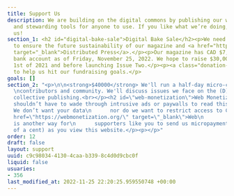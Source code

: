 ```yaml
---
title: Support Us
description: We are building on the digital commons by publishing our work freely
  and stewarding tools for anyone to use. If you like what we’re doing, consider supporting
  us!
section_1: <h2 id="digital-bake-sale">Digital Bake Sale</h2><p>We need your support
  to ensure the future sustainability of our magazine and <a href="https://distributed.press"
  target="_blank">Distributed Press</a>.</p><p>Our magazine has CAD $7,325.64 in our
  bank account as of Friday, November 25, 2022. We hope to raise $30,000 by August
  1st of 2021 and before launching Issue Two.</p><p><a class="donation-button" href="https://one.compost.digital/support-us/#support-us">Contribute</a>
  to help us hit our fundraising goals.</p>
goals: []
section_2: "<p>\n\n<strong>$40000</strong> We'll run a half-day micro-conference with
  \ncontributors and community. We'll discuss issues we face on the (D)Web \nand in
  collective publishing.<br></p><h2 id=\"web-monetization\">Web Monetization</h2><p>Readers
  shouldn’t have to wade through intrusive ads or paywalls to read this magazine.
  We don’t want your data\n      nor do we want to restrict access to COMPOST. <a
  href=\"https://webmonetization.org/\" target=\"_blank\">Web\n        Monetization</a>
  is another way for\n      supporters like you to send us micropayments (fractions
  of a cent) as you view this website.</p><p></p>"
order: 12
draft: false
layout: support
uuid: c9c98034-4130-4caa-b339-8c4d0d9cbc0f
liquid: false
usuaries:
- 356
last_modified_at: 2022-11-25 22:20:25.959550748 +00:00
---
```



